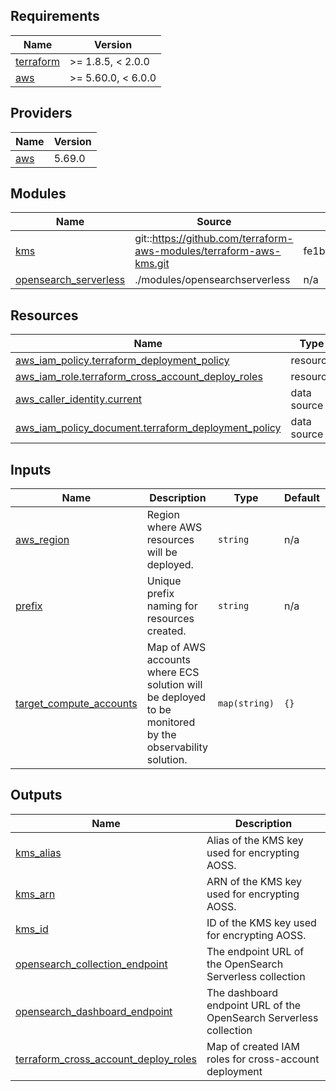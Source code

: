 <!-- BEGIN_TF_DOCS -->
## Requirements

| Name | Version |
|------|---------|
| <a name="requirement_terraform"></a> [terraform](#requirement\_terraform) | >= 1.8.5, < 2.0.0 |
| <a name="requirement_aws"></a> [aws](#requirement\_aws) | >= 5.60.0, < 6.0.0 |

## Providers

| Name | Version |
|------|---------|
| <a name="provider_aws"></a> [aws](#provider\_aws) | 5.69.0 |

## Modules

| Name | Source | Version |
|------|--------|---------|
| <a name="module_kms"></a> [kms](#module\_kms) | git::https://github.com/terraform-aws-modules/terraform-aws-kms.git | fe1beca2118c0cb528526e022a53381535bb93cd |
| <a name="module_opensearch_serverless"></a> [opensearch\_serverless](#module\_opensearch\_serverless) | ./modules/opensearchserverless | n/a |

## Resources

| Name | Type |
|------|------|
| [aws_iam_policy.terraform_deployment_policy](https://registry.terraform.io/providers/hashicorp/aws/latest/docs/resources/iam_policy) | resource |
| [aws_iam_role.terraform_cross_account_deploy_roles](https://registry.terraform.io/providers/hashicorp/aws/latest/docs/resources/iam_role) | resource |
| [aws_caller_identity.current](https://registry.terraform.io/providers/hashicorp/aws/latest/docs/data-sources/caller_identity) | data source |
| [aws_iam_policy_document.terraform_deployment_policy](https://registry.terraform.io/providers/hashicorp/aws/latest/docs/data-sources/iam_policy_document) | data source |

## Inputs

| Name | Description | Type | Default | Required |
|------|-------------|------|---------|:--------:|
| <a name="input_aws_region"></a> [aws\_region](#input\_aws\_region) | Region where AWS resources will be deployed. | `string` | n/a | yes |
| <a name="input_prefix"></a> [prefix](#input\_prefix) | Unique prefix naming for resources created. | `string` | n/a | yes |
| <a name="input_target_compute_accounts"></a> [target\_compute\_accounts](#input\_target\_compute\_accounts) | Map of AWS accounts where ECS solution will be deployed to be monitored by the observability solution. | `map(string)` | `{}` | no |

## Outputs

| Name | Description |
|------|-------------|
| <a name="output_kms_alias"></a> [kms\_alias](#output\_kms\_alias) | Alias of the KMS key used for encrypting AOSS. |
| <a name="output_kms_arn"></a> [kms\_arn](#output\_kms\_arn) | ARN of the KMS key used for encrypting AOSS. |
| <a name="output_kms_id"></a> [kms\_id](#output\_kms\_id) | ID of the KMS key used for encrypting AOSS. |
| <a name="output_opensearch_collection_endpoint"></a> [opensearch\_collection\_endpoint](#output\_opensearch\_collection\_endpoint) | The endpoint URL of the OpenSearch Serverless collection |
| <a name="output_opensearch_dashboard_endpoint"></a> [opensearch\_dashboard\_endpoint](#output\_opensearch\_dashboard\_endpoint) | The dashboard endpoint URL of the OpenSearch Serverless collection |
| <a name="output_terraform_cross_account_deploy_roles"></a> [terraform\_cross\_account\_deploy\_roles](#output\_terraform\_cross\_account\_deploy\_roles) | Map of created IAM roles for cross-account deployment |
<!-- END_TF_DOCS -->